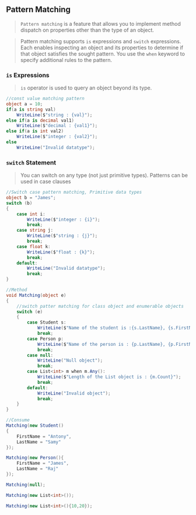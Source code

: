 ## Pattern Matching

>`Pattern matching` is a feature that allows you to implement method dispatch on properties other than the type of an object.

> Pattern matching supports `is` expressions and `switch` expressions. Each enables inspecting an object and its properties to determine if that object satisfies the sought pattern. You use the `when` keyword to specify additional rules to the pattern.

### `is` Expressions
> `is` operator is used to query an object beyond its type.
```c#
//const value matching pattern
object a = 10;            
if(a is string val)
    WriteLine($"string : {val}");
else if(a is decimal val1)
    WriteLine($"decimal : {val1}");
else if(a is int val2)
    WriteLine($"integer : {val2}");
else
    WriteLine("Invalid datatype");  
```

### `switch` Statement
>You can switch on any type (not just primitive types). Patterns can be used in case clauses
```c#
//Switch case pattern matching, Primitive data types
object b = "James";
switch (b)
{
    case int i:
        WriteLine($"integer : {i}");
        break;
    case string j:
        WriteLine($"string : {j}");
        break;
    case float k:
        WriteLine($"float : {k}");
        break;                
    default:
        WriteLine("Invalid datatype");
        break;
}

//Method
void Matching(object e)
{
    //switch patter matching for class object and enumerable objects
    switch (e)
    {
        case Student s:
            WriteLine($"Name of the student is :{s.LastName}, {s.FirstName}");
            break;
        case Person p:
            WriteLine($"Name of the person is : {p.LastName}, {p.FirstName}");
            break;                
        case null:
            WriteLine("Null object");
            break; 
        case List<int> m when m.Any():
            WriteLine($"Length of the List object is : {m.Count}");
            break;
        default:
            WriteLine("Invalid object");
            break;
    }
}

//Consume
Matching(new Student()
{
    FirstName = "Antony",
    LastName = "Samy"
});

Matching(new Person(){
    FirstName = "James",
    LastName = "Raj"
});

Matching(null);

Matching(new List<int>());

Matching(new List<int>(){10,20});
```